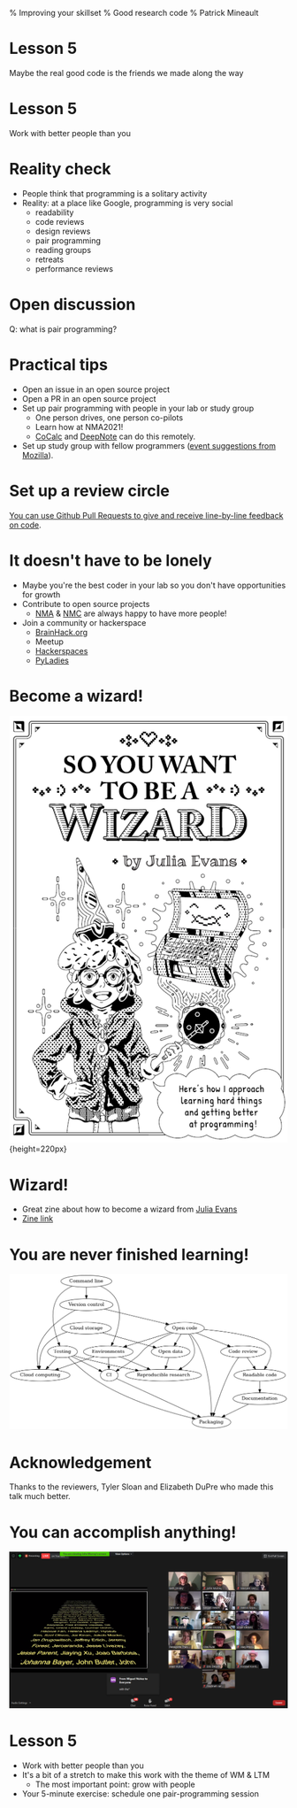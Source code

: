 % Improving your skillset
% Good research code
% Patrick Mineault

# Lesson 5

Maybe the real good code is the friends we made along the way

# Lesson 5

Work with better people than you

# Reality check

* People think that programming is a solitary activity
* Reality: at a place like Google, programming is very social
    * readability
    * code reviews
    * design reviews
    * pair programming
    * reading groups
    * retreats
    * performance reviews

# Open discussion

Q: what is pair programming?

# Practical tips

* Open an issue in an open source project
* Open a PR in an open source project
* Set up pair programming with people in your lab or study group
    * One person drives, one person co-pilots
    * Learn how at NMA2021!
    * [CoCalc](https://cocalc.com/) and [DeepNote](https://deepnote.com/) can do this remotely.
* Set up study group with fellow programmers ([event suggestions from Mozilla](http://mozillascience.github.io/studyGroupHandbook/event-types.html)).

# Set up a review circle

[You can use Github Pull Requests to give and receive line-by-line feedback on code](https://docs.github.com/en/enterprise-server@2.20/github/collaborating-with-issues-and-pull-requests/reviewing-proposed-changes-in-a-pull-request).


# It doesn't have to be lonely

- Maybe you're the best coder in your lab so you don't have opportunities for growth
- Contribute to open source projects
    - [NMA](https://neuromatchacademy.org/) & [NMC](https://neuromatch.io/) are always happy to have more people!
- Join a community or hackerspace
    - [BrainHack.org](https://brainhack.org/)
    - Meetup
    - [Hackerspaces](https://wiki.hackerspaces.org/w/index.php)
    - [PyLadies](https://www.pyladies.com/)

# Become a wizard!

![zine by Julia Evans, released under CC-BY-NC-SA 4.0 license](../figures/wizard.png){height=220px}

# Wizard!

- Great zine about how to become a wizard from [Julia Evans](https://www.twitter.com/b0rk)
- [Zine link](https://wizardzines.com/comics/take-on-hard-projects/)

# You are never finished learning!

![](../figures/reproducible_research.png)

# Acknowledgement

Thanks to the reviewers, Tyler Sloan and Elizabeth DuPre who made this talk much better.

# You can accomplish anything!

![](../figures/nma.png)

# Lesson 5

* Work with better people than you
* It's a bit of a stretch to make this work with the theme of WM & LTM
    * The most important point: grow with people
* Your 5-minute exercise: schedule one pair-programming session
